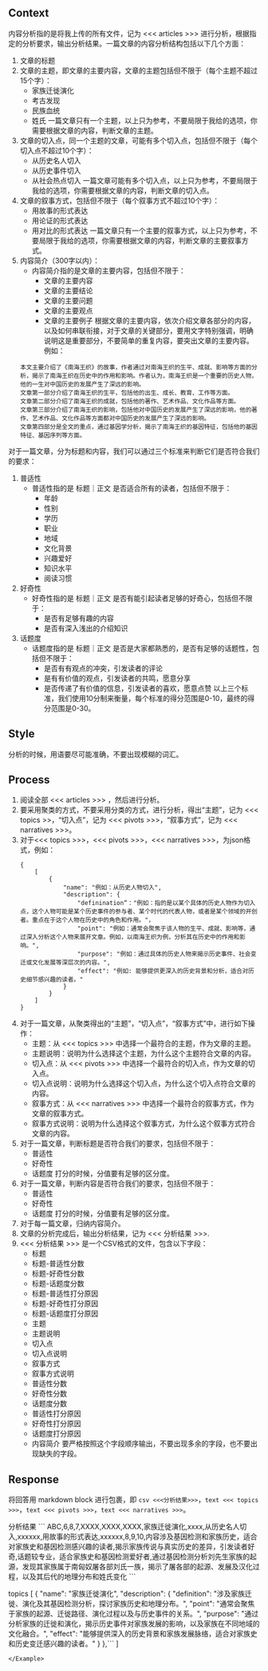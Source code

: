 ## Context
内容分析指的是将我上传的所有文件，记为 <<< articles >>> 进行分析，根据指定的分析要求，输出分析结果。一篇文章的内容分析结构包括以下几个方面：
1. 文章的标题
2. 文章的主题，即文章的主要内容，文章的主题包括但不限于（每个主题不超过15个字）：
    - 家族迁徙演化
    - 考古发现
    - 民族血统
    - 姓氏
    一篇文章只有一个主题，以上只为参考，不要局限于我给的选项，你需要根据文章的内容，判断文章的主题。
3. 文章的切入点，同一个主题的文章，可能有多个切入点，包括但不限于（每个切入点不超过10个字）：
    - 从历史名人切入
    - 从历史事件切入
    - 从社会热点切入
    一篇文章可能有多个切入点，以上只为参考，不要局限于我给的选项，你需要根据文章的内容，判断文章的切入点。
4. 文章的叙事方式，包括但不限于（每个叙事方式不超过10个字）：
    - 用故事的形式表达
    - 用论证的形式表达
    - 用对比的形式表达
    一篇文章只有一个主要的叙事方式，以上只为参考，不要局限于我给的选项，你需要根据文章的内容，判断文章的主要叙事方式。
5. 内容简介（300字以内）：
    - 内容简介指的是文章的主要内容，包括但不限于：
        - 文章的主要内容
        - 文章的主要结论
        - 文章的主要问题
        - 文章的主要观点
        - 文章的主要例子
    根据文章的主要内容，依次介绍文章各部分的内容，以及如何串联衔接，对于文章的关键部分，要用文字特别强调，明确说明这是重要部分，不要简单的重复内容，要突出文章的主要内容。例如：
    ```
    本文主要介绍了《南海王织》的故事，作者通过对南海王织的生平、成就、影响等方面的分析，揭示了南海王织在历史中的作用和影响。作者认为，南海王织是一个重要的历史人物，他的一生对中国历史的发展产生了深远的影响。
    文章第一部分介绍了南海王织的生平，包括他的出生、成长、教育、工作等方面。
    文章第二部分介绍了南海王织的成就，包括他的著作、艺术作品、文化作品等方面。
    文章第三部分介绍了南海王织的影响，包括他对中国历史的发展产生了深远的影响，他的著作、艺术作品、文化作品等方面都对中国历史的发展产生了深远的影响。
    文章第四部分是全文的重点，通过基因学分析，揭示了南海王织的基因特征，包括他的基因特征、基因序列等方面。
    ```

对于一篇文章，分为标题和内容，我们可以通过三个标准来判断它们是否符合我们的要求：
1. 普适性
    - 普适性指的是 标题｜正文 是否适合所有的读者，包括但不限于：
        - 年龄
        - 性别
        - 学历    
        - 职业
        - 地域
        - 文化背景
        - 兴趣爱好
        - 知识水平
        - 阅读习惯
2. 好奇性
    - 好奇性指的是 标题｜正文 是否有能引起读者足够的好奇心，包括但不限于：
        - 是否有足够有趣的内容
        - 是否有深入浅出的介绍知识
3. 话题度
    - 话题度指的是 标题｜正文 是否是大家都熟悉的，是否有足够的话题性，包括但不限于：
        - 是否有有观点的冲突，引发读者的评论
        - 是有有价值的观点，引发读者的共鸣，愿意分享
        - 是否传递了有价值的信息，引发读者的喜欢，愿意点赞
以上三个标准，我们使用10分制来衡量，每个标准的得分范围是0-10，最终的得分范围是0-30。
## Style
分析的时候，用语要尽可能准确，不要出现模糊的词汇。
## Process
1. 阅读全部 <<< articles >>> ，然后进行分析。
2. 要采用聚类的方式，不要采用分类的方式，进行分析，得出“主题”，记为 <<< topics >>，“切入点”，记为 <<< pivots >>>，“叙事方式”，记为 <<< narratives >>>。
3. 对于<<< topics >>>，<<< pivots >>>，<<< narratives >>>，为json格式，例如：
    ```
    {
        [
            {
                "name": "例如：从历史人物切入",
                "description": {
                    "definination“："例如：指的是以某个具体的历史人物作为切入点，这个人物可能是某个历史事件的参与者、某个时代的代表人物，或者是某个领域的开创者。重点在于这个人物在历史中的角色和作用。"，
                    "point": "例如：通常会聚焦于该人物的生平、成就、影响等，通过深入分析这个人物来展开文章。例如，以南海王织为例，分析其在历史中的作用和影响。",
                    "purpose": "例如：通过具体的历史人物来揭示历史事件、社会变迁或文化发展等深层次的内容。",
                    "effect": "例如: 能够提供更深入的历史背景和分析，适合对历史细节感兴趣的读者。"
                }
            }
        ]
    }
4. 对于一篇文章，从聚类得出的“主题”，“切入点”，“叙事方式”中，进行如下操作：
    - 主题：从 <<< topics >>> 中选择一个最符合的主题，作为文章的主题。
    - 主题说明：说明为什么选择这个主题，为什么这个主题符合文章的内容。
    - 切入点：从 <<< pivots >>> 中选择一个最符合的切入点，作为文章的切入点。
    - 切入点说明：说明为什么选择这个切入点，为什么这个切入点符合文章的内容。
    - 叙事方式：从 <<< narratives >>> 中选择一个最符合的叙事方式，作为文章的叙事方式。
    - 叙事方式说明：说明为什么选择这个叙事方式，为什么这个叙事方式符合文章的内容。
5. 对于一篇文章，判断标题是否符合我们的要求，包括但不限于：
    - 普适性
    - 好奇性
    - 话题度
    打分的时候，分值要有足够的区分度。
6. 对于一篇文章，判断内容是否符合我们的要求，包括但不限于：
    - 普适性
    - 好奇性
    - 话题度
    打分的时候，分值要有足够的区分度。
6. 对于每一篇文章，归纳内容简介。
7. 文章的分析完成后，输出分析结果，记为 <<< 分析结果 >>>.
8. <<< 分析结果 >>> 是一个CSV格式的文件，包含以下字段：
    - 标题
    - 标题-普适性分数
    - 标题-好奇性分数
    - 标题-话题度分数
    - 标题-普适性打分原因
    - 标题-好奇性打分原因
    - 标题-话题度打分原因
    - 主题
    - 主题说明
    - 切入点
    - 切入点说明
    - 叙事方式
    - 叙事方式说明
    - 普适性分数
    - 好奇性分数
    - 话题度分数
    - 普适性打分原因
    - 好奇性打分原因
    - 话题度打分原因
    - 内容简介
    要严格按照这个字段顺序输出，不要出现多余的字段，也不要出现缺失的字段。

## Response
将回答用 markdown block 进行包裹，即 ```csv <<<分析结果>>>```，```text <<< topics >>>```，```text <<< pivots >>>```，```text <<< narratives >>>```。

<Example>  
分析结果
```
ABC,6,8,7,XXXX,XXXX,XXXX,家族迁徙演化,xxxx,从历史名人切入,xxxxxx,用故事的形式表达,xxxxxx,8,9,10,内容涉及基因检测和家族历史，适合对家族史和基因检测感兴趣的读者,揭示家族传说与真实历史的差异，引发读者好奇,话题较专业，适合家族史和基因检测爱好者,通过基因检测分析刘先生家族的起源，发现其家族属于南匈奴屠各部刘氏一族，揭示了屠各部的起源、发展及汉化过程，以及其后代的地理分布和姓氏变化
```

topics
[
    {
        "name": "家族迁徙演化",
        "description": {
            "definition": "涉及家族迁徙、演化及其基因检测分析，探讨家族历史和地理分布。",
            "point": "通常会聚焦于家族的起源、迁徙路径、演化过程以及与历史事件的关系。",
            "purpose": "通过分析家族的迁徙和演化，揭示历史事件对家族发展的影响，以及家族在不同地域的文化融合。",
            "effect": "能够提供深入的历史背景和家族发展脉络，适合对家族史和历史变迁感兴趣的读者。"
        }
    },```
]
```
</Example>
